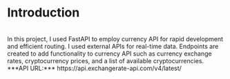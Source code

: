 <h1>Introduction</h1>
<br>
In this project, I used FastAPI to employ currency API for rapid development and efficient routing. I used external APIs for real-time data. 
Endpoints are created to add functionality to currency API such as currency exchange rates, cryptocurrency prices, and a list of available cryptocurrencies. 
<br>
***API URL:*** https://api.exchangerate-api.com/v4/latest/
